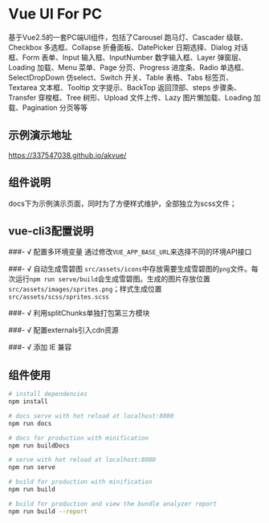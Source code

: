 # Vue UI For PC
基于Vue2.5的一套PC端UI组件，包括了Carousel 跑马灯、Cascader 级联、Checkbox 多选框、Collapse 折叠面板、DatePicker 日期选择、Dialog 对话框、Form 表单、Input 输入框、InputNumber 数字输入框、Layer 弹窗层、Loading 加载、Menu 菜单、Page 分页、Progress 进度条、Radio 单选框、SelectDropDown 仿select、Switch 开关、Table 表格、Tabs 标签页、Textarea 文本框、Tooltip 文字提示、BackTop 返回顶部、steps 步骤条、Transfer 穿梭框、Tree 树形、Upload 文件上传、Lazy 图片懒加载、Loading 加载、Pagination 分页等等

## 示例演示地址
https://337547038.github.io/akvue/

## 组件说明
docs下为示例演示页面，同时为了方便样式维护，全部独立为scss文件；

## vue-cli3配置说明
###- √ 配置多环境变量
 通过修改`VUE_APP_BASE_URL`来选择不同的环境API接口
 
###- √ 自动生成雪碧图 
 `src/assets/icons`中存放需要生成雪碧图的`png`文件。每次运行`npm run serve/build`会生成雪碧图。生成的图片存放位置`src/assets/images/sprites.png`；样式生成位置`src/assets/scss/sprites.scss`
 
###- √ 利用splitChunks单独打包第三方模块

###- √ 配置externals引入cdn资源

###- √ 添加 IE 兼容

## 组件使用
``` bash
# install dependencies
npm install

# docs serve with hot reload at localhost:8080
npm run docs

# docs for production with minification
npm run buildDocs

# serve with hot reload at localhost:8080
npm run serve

# build for production with minification
npm run build

# build for production and view the bundle analyzer report
npm run build --report

